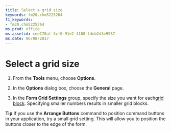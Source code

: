 ```yaml
---
title: Select a grid size
keywords: fm20.chm5225264
f1_keywords:
- fm20.chm5225264
ms.prod: office
ms.assetid: cee170af-3cf0-91e2-4180-f4eb2d3e9987
ms.date: 06/08/2017
---
```



# Select a grid size




1. From the **Tools** menu, choose **Options**.
    
2. In the **Options** dialog box, choose the **General** page.
    
3. In the **Form Grid Settings** group, specify the size you want for each[grid block](glossary-vba.md). Specifying smaller numbers results in smaller grid blocks.
    




 **Tip**  If you use the **Arrange Buttons** command to position command buttons in your application, try a small grid setting. This will allow you to position the buttons closer to the edge of the form.


